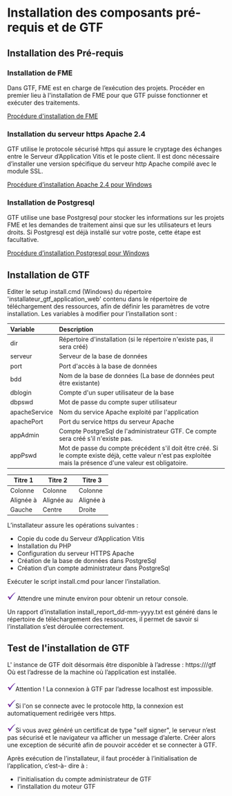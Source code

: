 # Installation des composants pré-requis et de GTF


## Installation des Pré-requis 
 
 ### Installation de FME 

Dans GTF, FME est en charge de l’exécution des projets.
Procéder en premier lieu à l'installation de FME pour que GTF puisse fonctionner et exécuter des traitements.
 

[Procédure d'installation de FME](http://documentation.veremes.net/public/fme/fme_guide_installation.pdf) 


 ### Installation du serveur https Apache 2.4 
 
GTF utilise le protocole sécurisé https qui assure le cryptage des échanges entre le Serveur d’Application Vitis et le poste client. Il est donc nécessaire d’installer une version spécifique du serveur http Apache compilé avec le module SSL.
 
[Procédure d’installation Apache 2.4 pour Windows](http://www.veremes.com/installation-apache-2-4-mod_ssl-windows)
 
### Installation de Postgresql

GTF utilise une base Postgresql pour stocker les informations sur les projets FME et les demandes de traitement ainsi que sur les utilisateurs et leurs droits. Si Postgresql est déjà installé sur votre poste, cette étape est facultative.
 
[Procédure d’installation Postgresql pour Windows](http://www.veremes.com/installation-postgresql-windows)
 
## Installation de GTF 

Editer le setup install.cmd (Windows) du répertoire 'installateur_gtf_application_web' contenu dans le répertoire de téléchargement des ressources, afin de définir les paramètres de votre installation.
Les variables à modifier pour l’installation sont :
 
| Variable |	Description |
|:-------|:-----------|
| dir | Répertoire d'installation (si le répertoire n'existe pas, il sera créé) |
| serveur	|Serveur de la base de données |
|port	|Port d'accès à la base de données|
|bdd	|Nom de la base de données (La base de données peut être existante)|
|dblogin	|Compte d'un super utilisateur de la base|
|dbpswd	|Mot de passe du compte super utilisateur|
|apacheService	|Nom du service Apache exploité par l'application|
|apachePort	|Port du service https du serveur Apache|
|appAdmin	|Compte PostgreSql de l'administrateur GTF. Ce compte sera créé s'il n'existe pas.|
|appPswd 	|Mot de passe du compte précédent s'il doit être créé. Si le compte existe déjà, cette valeur n'est pas exploitée mais la présence d'une valeur est obligatoire.| 


| Titre 1       |     Titre 2     |   Titre 3      |
 | ------------- | -------------   | ---------      |
 | Colonne       |     Colonne     |      Colonne   |
 | Alignée à     |      Alignée au |     Alignée à  |
 | Gauche        |      Centre     |      Droite    |


 
L’installateur assure les opérations suivantes :

- Copie du code du Serveur d’Application Vitis
- Installation du PHP
- Configuration du serveur HTTPS Apache
- Création de la base de données dans PostgreSql
- Création d’un compte administrateur dans PostgreSql
 
Exécuter le script install.cmd pour lancer l’installation.
 
 ![](../images/attention.png) Attendre une minute environ pour obtenir un retour console.
 
Un rapport d’installation install_report_dd-mm-yyyy.txt est généré dans le répertoire de téléchargement des ressources, il permet de savoir si l’installation s’est déroulée correctement.
 
 
 ## Test de l'installation de GTF 
 
L' instance de GTF doit désormais être disponible à l’adresse : https://<serveur>/gtf
Où <serveur> est l’adresse de la machine où l’application est installée. 
 
  ![](../images/attention.png)Attention ! La connexion à GTF par l’adresse localhost est impossible.
 
  ![](../images/attention.png)Si l'on se connecte avec le protocole http, la connexion est automatiquement redirigée vers https.
 
  ![](../images/attention.png)Si vous avez généré un certificat de type "self signer", le serveur n’est pas sécurisé et le navigateur va afficher un message d’alerte. Créer alors une exception de sécurité afin de pouvoir accéder et se connecter à GTF. 
 
 
Après exécution de l’installateur, il faut procéder à l’initialisation de l’application, c’est-à- dire à : 

-	l'initialisation du compte administrateur de GTF
-	l’installation du moteur GTF
 



